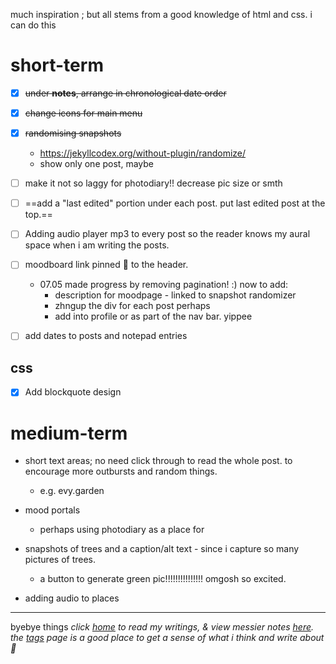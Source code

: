 much inspiration ; but all stems from a good knowledge of html and css. i can do this

# short-term
- [x] ~~under **notes**, arrange in chronological date order~~

- [x] ~~change icons for main menu~~

- [x] ~~randomising snapshots~~
	- https://jekyllcodex.org/without-plugin/randomize/
	- show only one post, maybe

- [ ] make it not so laggy for photodiary!! decrease pic size or smth

- [ ] ==add a "last edited" portion under each post. put last edited post at the top.== 

- [ ] Adding audio player mp3 to every post so the reader knows my aural space when i am writing the posts. 

- [ ] moodboard link pinned 📌 to the header. 
	- 07.05 made progress by removing pagination! :) now to add:
		- description for moodpage - linked to snapshot randomizer
		- zhngup the div for each post perhaps
		- add into profile or as part of the nav bar. yippee

- [ ] add dates to posts and notepad entries


## css
- [x] Add blockquote design

# medium-term
- short text areas; no need click through to read the whole post. to encourage more outbursts and random things. 
	- e.g. evy.garden

- mood portals
	- perhaps using photodiary as a place for 

- snapshots of trees and a caption/alt text - since i capture so many pictures of trees. 
	- a button to generate green pic!!!!!!!!!!!!!!! omgosh so excited. 

- adding audio to places

---

byebye things
*click [home](/) to read my writings, & view messier notes [here](http://litepalette.github.io/notes). the [tags](/tags) page is a good place to get a sense of what i think and write about 🦋*